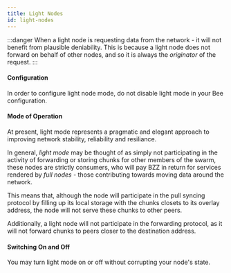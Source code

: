 ```yaml
---
title: Light Nodes
id: light-nodes
---
```


:::danger
When a light node is requesting data from the network - it will not benefit from plausible deniability. This is because a light node does not forward on behalf of other nodes, and so it is always the *originator* of the request.
:::

#### Configuration

In order to configure light node mode, do not disable light mode in your Bee configuration.

#### Mode of Operation

At present, light mode represents a pragmatic and elegant approach to improving network stability, reliability and resiliance.

In general, *light mode* may be thought of as simply not participating
in the activity of forwarding or storing chunks for other members of
the swarm, these nodes are strictly consumers, who will pay BZZ in
return for services rendered by *full nodes* - those contributing
towards moving data around the network.

This means that, although the node will participate in the pull
syncing protocol by filling up its local storage with the chunks
closets to its overlay address, the node will not serve these chunks
to other peers.

Additionally, a light node will not participate in the forwarding protocol, as it will not forward chunks to peers closer to the destination address.

#### Switching On and Off

You may turn light mode on or off without corrupting your node's state.